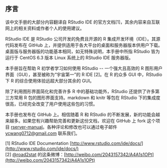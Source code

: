 序言
---

该中文手册的大部分内容翻译自 RStudio IDE 的官方文档[1]，其余内容来自互联网上的相关资料或作者个人的使用建议。

RStudio IDE 是 RStudio 公司开发的免费且开源的 R 集成开发环境（IDE）。其源代码发布在 GitHub 上，并提供适用于各大平台的桌面和服务器版本供用户下载。桌面版与服务器版的功能基本相同，如无特殊说明，本手册中所指 RStudio 皆为运行于 CentOS 6.3 版本 Linux 系统上的 RStudio IDE 服务器版。

本手册旨在帮助 R 初学者学习如何使用 RStudio -- 一个强大且高效的 R 图形用户界面（GUI），甚至被称为“宇宙第一”的 R IDE [2]。在 R 的众多 GUI 中，RStudio 下 R 的综合使用体验远超大部分其余的 GUI。

除了利用图形界面简化和完善许多 R 中的基础功能外，RStudio 还提供了许多第三方常用 R 包的图形界面支持。markdown 和 knitr 等包在 RStudio 下的集成度很高，已经完全改变了用户使用这些包的习惯。

本手册也发布在 GitHub 上。相信随着 R 和 RStudio 的不断发展，新的功能会越来越多。如果您有兴趣帮助完善和更新这份文档，欢迎在 GitHub 上 fork 这个项目 [rserver-manual]()。各种评论和修改也可以通过电子邮件 [ycwang0712@gmail.com](mailto:ycwang0712@gmail.com) 联系我们。


[1] RStudio IDE Documentation [http://www.rstudio.com/ide/docs/](http://www.rstudio.com/ide/docs/)   
[2] [@road2stat](http://weibo.com/road2stat) 的这条微博：[http://weibo.com/2043157342/A4A1s1OPt](http://weibo.com/2043157342/A4A1s1OPt)